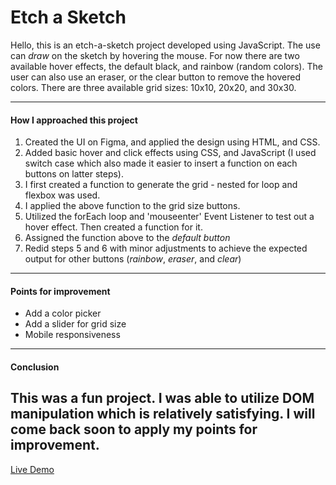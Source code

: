 # Etch a Sketch
Hello, this is an etch-a-sketch project developed using JavaScript. The use can *draw* on the sketch by hovering the mouse. For now there are two available hover effects, the default black, and rainbow (random colors). The user can also use an eraser, or the clear button to remove the hovered colors. There are three available grid sizes: 10x10, 20x20, and 30x30.

------------
#### How I approached this project
1. Created the UI on Figma, and applied the design using HTML, and CSS.
2. Added basic hover and click effects using CSS, and JavaScript (I used switch case which also made it easier to insert a function on each buttons on latter steps).
3. I first created a function to generate the grid - nested for loop and flexbox was used.
4. I applied the above function to the grid size buttons.
5. Utilized the forEach loop and 'mouseenter' Event Listener to test out a hover effect. Then created a function for it.
6. Assigned the function above to the *default button*
7. Redid steps 5 and 6 with minor adjustments to achieve the expected output for other buttons (*rainbow*, *eraser*, and *clear*)
------------
#### Points for improvement
- Add a color picker
- Add a slider for grid size
- Mobile responsiveness
------------
#### Conclusion
This was a fun project. I was able to utilize DOM manipulation which is relatively satisfying. I will come back soon to apply my points for improvement. 
------------
[Live Demo](https://21ance.github.io/odin-etch-a-sketch/ "Live")
